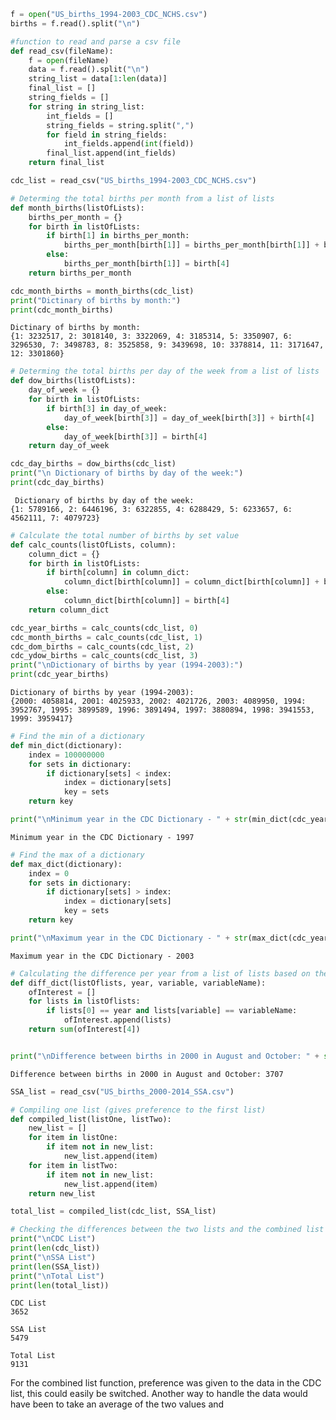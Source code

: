 

```python
f = open("US_births_1994-2003_CDC_NCHS.csv")
births = f.read().split("\n")

```


```python
#function to read and parse a csv file 
def read_csv(fileName):
    f = open(fileName)
    data = f.read().split("\n")
    string_list = data[1:len(data)]
    final_list = []
    string_fields = []
    for string in string_list:
        int_fields = [] 
        string_fields = string.split(",")
        for field in string_fields:
            int_fields.append(int(field))
        final_list.append(int_fields)
    return final_list

cdc_list = read_csv("US_births_1994-2003_CDC_NCHS.csv")
```


```python
# Determing the total births per month from a list of lists
def month_births(listOfLists):
    births_per_month = {}
    for birth in listOfLists:
        if birth[1] in births_per_month:
            births_per_month[birth[1]] = births_per_month[birth[1]] + birth[4]
        else:
            births_per_month[birth[1]] = birth[4]
    return births_per_month

cdc_month_births = month_births(cdc_list)
print("Dictinary of births by month:")
print(cdc_month_births)
```

    Dictinary of births by month:
    {1: 3232517, 2: 3018140, 3: 3322069, 4: 3185314, 5: 3350907, 6: 3296530, 7: 3498783, 8: 3525858, 9: 3439698, 10: 3378814, 11: 3171647, 12: 3301860}



```python
# Determing the total births per day of the week from a list of lists
def dow_births(listOfLists):
    day_of_week = {}
    for birth in listOfLists:
        if birth[3] in day_of_week:
            day_of_week[birth[3]] = day_of_week[birth[3]] + birth[4]
        else:
            day_of_week[birth[3]] = birth[4]
    return day_of_week

cdc_day_births = dow_births(cdc_list)
print("\n Dictionary of births by day of the week:")
print(cdc_day_births)
```

    
     Dictionary of births by day of the week:
    {1: 5789166, 2: 6446196, 3: 6322855, 4: 6288429, 5: 6233657, 6: 4562111, 7: 4079723}



```python
# Calculate the total number of births by set value
def calc_counts(listOfLists, column):
    column_dict = {}
    for birth in listOfLists:
        if birth[column] in column_dict:
            column_dict[birth[column]] = column_dict[birth[column]] + birth[4]
        else:
            column_dict[birth[column]] = birth[4]
    return column_dict

cdc_year_births = calc_counts(cdc_list, 0)
cdc_month_births = calc_counts(cdc_list, 1)
cdc_dom_births = calc_counts(cdc_list, 2)
cdc_ydow_births = calc_counts(cdc_list, 3)
print("\nDictionary of births by year (1994-2003):")
print(cdc_year_births)
```

    
    Dictionary of births by year (1994-2003):
    {2000: 4058814, 2001: 4025933, 2002: 4021726, 2003: 4089950, 1994: 3952767, 1995: 3899589, 1996: 3891494, 1997: 3880894, 1998: 3941553, 1999: 3959417}



```python
# Find the min of a dictionary 
def min_dict(dictionary):
    index = 100000000
    for sets in dictionary:
        if dictionary[sets] < index:
            index = dictionary[sets]
            key = sets
    return key

print("\nMinimum year in the CDC Dictionary - " + str(min_dict(cdc_year_births)))

```

    
    Minimum year in the CDC Dictionary - 1997



```python
# Find the max of a dictionary 
def max_dict(dictionary):
    index = 0
    for sets in dictionary:
        if dictionary[sets] > index:
            index = dictionary[sets]
            key = sets
    return key

print("\nMaximum year in the CDC Dictionary - " + str(max_dict(cdc_year_births)))

```

    
    Maximum year in the CDC Dictionary - 2003



```python
# Calculating the difference per year from a list of lists based on the subgroup of a column
def diff_dict(listOflists, year, variable, variableName):
    ofInterest = []
    for lists in listOflists:
        if lists[0] == year and lists[variable] == variableName:
            ofInterest.append(lists)
    return sum(ofInterest[4])


print("\nDifference between births in 2000 in August and October: " + str(diff_dict(cdc_list, 2000, 1, 10) - diff_dict(cdc_list, 2000, 1, 8)))
```

    
    Difference between births in 2000 in August and October: 3707



```python
SSA_list = read_csv("US_births_2000-2014_SSA.csv")
```


```python
# Compiling one list (gives preference to the first list)
def compiled_list(listOne, listTwo):
    new_list = []
    for item in listOne:
        if item not in new_list:
            new_list.append(item)
    for item in listTwo:
        if item not in new_list:
            new_list.append(item)
    return new_list

total_list = compiled_list(cdc_list, SSA_list)
```


```python
# Checking the differences between the two lists and the combined list
print("\nCDC List")
print(len(cdc_list))
print("\nSSA List")
print(len(SSA_list))
print("\nTotal List")
print(len(total_list))
```

    
    CDC List
    3652
    
    SSA List
    5479
    
    Total List
    9131


For the combined list function, preference was given to the data in the CDC list, this could easily be switched.  Another way to handle the data would have been to take an average of the two values and 
